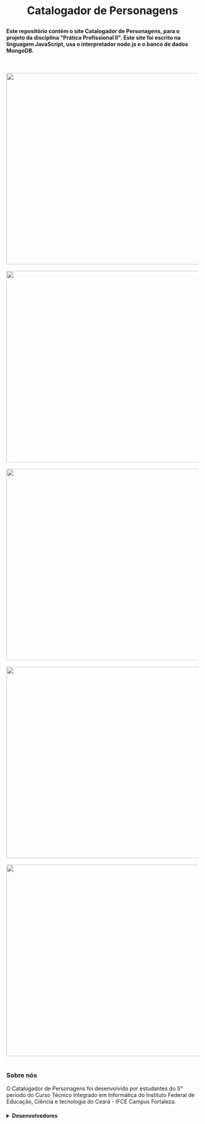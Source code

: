 <h1 align="center">
  <p align="center">Catalogador de Personagens</p>
  <h4> Este repositório contém o site Catalogador de Personagens, para o projeto da disciplina "Prática Profissional II". Este site foi escrito na linguagem JavaScript, usa o interpretador node.js e o banco de dados MongoDB.</h4>

<div style="display: inline_block"><br>
</h1>

<img src="https://github.com/larissahol/Catalogador_de_Personagens/blob/main/images-catalogador/inicio.png"  height= "500px" width="1100px"/><br><br>
<img src="https://github.com/larissahol/Catalogador_de_Personagens/blob/main/images-catalogador/personagens.png"  height= "500px" width="1100px"/><br><br>
<img src="https://github.com/larissahol/Catalogador_de_Personagens/blob/main/images-catalogador/pesquisa.png"  height= "500px" width="1100px"/><br><br>
<img src="https://github.com/larissahol/Catalogador_de_Personagens/blob/main/images-catalogador/personagem.png"  height= "500px" width="1100px"/><br><br>
<img src="https://github.com/larissahol/Catalogador_de_Personagens/blob/main/images-catalogador/comentarios.png"  height= "500px" width="1100px"/><br><br>


    
<h3>Sobre nós</h3>
 O Catalogador de Personagens foi desenvolvido por estudantes do 5° período do Curso Técnico Integrado em Informática do Instituto Federal de Educação, Ciência e tecnologia do Ceará - IFCE Campus Fortaleza. <h4>

  <details><summary><b>Desenvolvedores</b></summary>
<a href="https://github.com/davialves11" target="_blank">Davi Alves Macêdo</a> - davi.alves.macedo08@aluno.ifce.edu.br</br></br>
<a href="https://github.com/jjjadise" target="_blank">Jadise Lane Silva dos Santos</a> - jadise.lane.silva62@aluno.ifce.edu.br</br></br>
<a href="https://github.com/laris-sa" target="_blank">Larissa dos Santos Holanda</a> - larissa.holanda11@aluno.ifce.edu.br</br></br>

 
 </p>
  </details>
  


